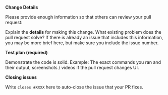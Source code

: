 <!--Please create an issue first before creating a Pull Request. This allows discussion of any proposed changes before you do any work.-->

**Change Details**

Please provide enough information so that others can review your pull request:

Explain the **details** for making this change. What existing problem does the pull request solve? If there is already an issue that includes this information, you may be more brief here, but make sure you include the issue number.

<!-- Example: When "Adding a function to do X", explain why it is necessary to have a way to do X. -->

**Test plan (required)**

Demonstrate the code is solid. Example: The exact commands you ran and their output, screenshots / videos if the pull request changes UI.

**Closing issues**

Write `closes #XXXX` here to auto-close the issue that your PR fixes.
